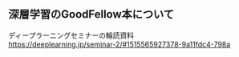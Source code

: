 ## 深層学習のGoodFellow本について

ディープラーニングセミナーの輪読資料  
https://deeplearning.jp/seminar-2/#1515565927378-9a11fdc4-798a  
